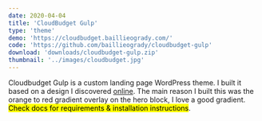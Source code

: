 ```yaml
---
date: 2020-04-04
title: 'CloudBudget Gulp'
type: 'theme'
demo: 'https://cloudbudget.baillieogrady.com/'
code: 'https://github.com/baillieogrady/cloudbudget-gulp'
download: 'downloads/cloudbudget-gulp.zip'
thumbnail: '../images/cloudbudget.jpg'
---
```


Cloudbudget Gulp is a custom landing page WordPress theme. I built it based on a design I discovered [online](https://dribbble.com/shots/8449132-CloudBudget-Business-Landing-Page-Figma-Freebie). The main reason I built this was the orange to red gradient overlay on the hero block, I love a good gradient. <mark>Check docs for requirements & installation instructions</mark>.